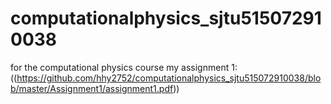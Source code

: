 # computationalphysics_sjtu515072910038
for the computational physics course
my assignment 1:((https://github.com/hhy2752/computationalphysics_sjtu515072910038/blob/master/Assignment1/assignment1.pdf))
